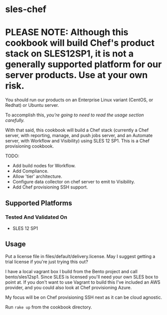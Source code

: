 # sles-chef

# PLEASE NOTE: Although this cookbook will build Chef's product stack on SLES12SP1, it is not a generally supported platform for our server products. Use at your own risk.

You should run our products on an Enterprise Linux variant (CentOS, or Redhat) or Ubuntu server.

To accomplish this, *you're going to need to read the usage section carefully.*

With that said, this cookbook will build a Chef stack (currently a Chef server, with reporting, manage, and push jobs server, and an Automate server, with Workflow and Visibility) using SLES 12 SP1. This is a Chef provisioning cookbook.

TODO:
- Add build nodes for Workflow.
- Add Compliance.
- Allow 'tier' architecture.
- Configure data collector on chef server to emit to Visibility.
- Add Chef provisioning SSH support.

## Supported Platforms

### Tested And Validated On
- SLES 12 SP1

## Usage

Put a license file in files/default/delivery.license. May I suggest getting a trial license if you're just trying this out?

I have a local vagrant box I build from the Bento project and call bento/sles12sp1. Since SLES is licensed you'll need your own SLES box to point at. If you don't want to use Vagrant to build this I've included an AWS provider, and you could also look at Chef provisioning Azure.

My focus will be on Chef provisioning SSH next as it can be cloud agnostic.

Run `rake up` from the cookbook directory.

